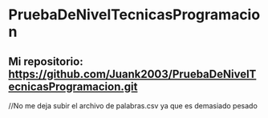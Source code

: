 # PruebaDeNivelTecnicasProgramacion
## Mi repositorio: https://github.com/Juank2003/PruebaDeNivelTecnicasProgramacion.git

//No me deja subir el archivo de palabras.csv ya que es demasiado pesado
